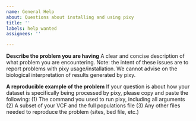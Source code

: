 ```yaml
---
name: General Help
about: Questions about installing and using pixy
title: ''
labels: help wanted
assignees: ''

---
```


**Describe the problem you are having**
A clear and concise description of what problem you are encountering. Note: the intent of these issues are to report problems with pixy usage/installation. We cannot advise on the biological interpretation of results generated by pixy. 

**A reproducible example of the problem**
If your question is about how your dataset is specifically being processed by pixy, please copy and paste the following:
(1) The command you used to run pixy, including all arguments
(2) A subset of your VCF and the full populations file
(3) Any other files needed to reproduce the problem (sites, bed file, etc.)
